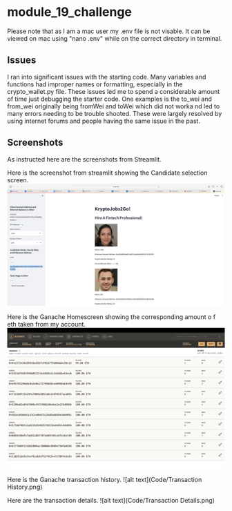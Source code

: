 # module_19_challenge #
Please note that as I am a mac user my .env file is not visable. It can be viewed on mac using "nano .env" while on the correct directory in terminal. 

## Issues ##
I ran into significant issues with the starting code.
Many variables and functions had improper names or formatting, especially in the crypto_wallet.py file.
These issues led me to spend a considerable amount of time just debugging the starter code.
One examples is the to_wei and from_wei originally being fromWei and toWei which did not worka nd led to many errors needing to be trouble shooted.
These were largely resolved by using internet forums and people having the same issue in the past.

## Screenshots ##
As instructed here are the screenshots from Streamlit.

Here is the screenshot from streamlit showing the Candidate selection screen.
![alt text](Code/Streamlit.png)

Here is the Ganache Homescreen showing the corresponding amount o f eth taken from my account.
![alt text](Code/Ganache.png)

Here is the Ganache transaction history.
![alt text](Code/Transaction History.png)

Here are the transaction details.
![alt text](Code/Transaction Details.png)